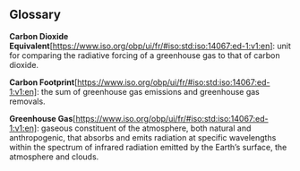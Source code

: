 ## Glossary


**Carbon Dioxide Equivalent**[https://www.iso.org/obp/ui/fr/#iso:std:iso:14067:ed-1:v1:en]: unit for comparing the radiative forcing of a greenhouse gas to that of carbon dioxide. 

**Carbon Footprint**[https://www.iso.org/obp/ui/fr/#iso:std:iso:14067:ed-1:v1:en]: the sum of greenhouse gas emissions and greenhouse gas removals. 

**Greenhouse Gas**[https://www.iso.org/obp/ui/fr/#iso:std:iso:14067:ed-1:v1:en]: gaseous constituent of the atmosphere, both natural and anthropogenic, that absorbs and emits radiation at specific wavelengths within the spectrum of infrared radiation emitted by the Earth’s surface, the atmosphere and clouds.